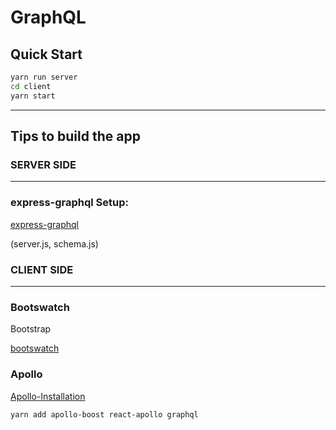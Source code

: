 # GraphQL

## Quick Start

```bash
yarn run server
cd client
yarn start
```

--------

## Tips to build the app

### SERVER SIDE
--------

### express-graphql Setup: 

[express-graphql](https://github.com/graphql/express-graphql)

(server.js, schema.js)


### CLIENT SIDE
--------

### Bootswatch

Bootstrap

[bootswatch](https://bootswatch.com/cyborg/)

### Apollo

[Apollo-Installation](https://www.apollographql.com/docs/react/essentials/get-started.html)

```bash 
yarn add apollo-boost react-apollo graphql
```